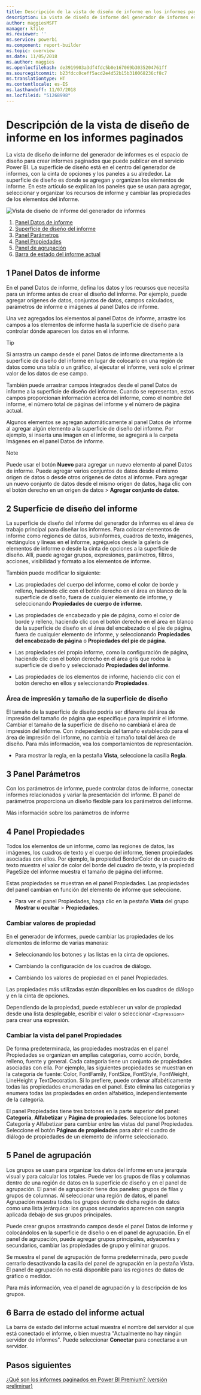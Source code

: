 ```yaml
---
title: Descripción de la vista de diseño de informe en los informes paginados de Power BI | Microsoft Docs
description: La vista de diseño de informe del generador de informes es el espacio de diseño para crear informes paginados que puede publicar en el servicio Power BI.
author: maggiesMSFT
manager: kfile
ms.reviewer: ''
ms.service: powerbi
ms.component: report-builder
ms.topic: overview
ms.date: 11/05/2018
ms.author: maggies
ms.openlocfilehash: de3919903a3df4fdc5b0e167069b3035204761ff
ms.sourcegitcommit: b23fdcc0ceff5acd2e4d52b15b310068236cf8c7
ms.translationtype: HT
ms.contentlocale: es-ES
ms.lasthandoff: 11/07/2018
ms.locfileid: "51268998"
---
```

# <a name="getting-around-in-report-design-view-for-paginated-reports"></a>Descripción de la vista de diseño de informe en los informes paginados

La vista de diseño de informe del generador de informes es el espacio de diseño para crear informes paginados que puede publicar en el servicio Power BI. La superficie de diseño está en el centro del generador de informes, con la cinta de opciones y los paneles a su alrededor. La superficie de diseño es donde se agregan y organizan los elementos de informe. En este artículo se explican los paneles que se usan para agregar, seleccionar y organizar los recursos de informe y cambiar las propiedades de los elementos del informe.  

![Vista de diseño de informe del generador de informes](media/paginated-reports-report-design-view/power-bi-paginated-report-design-view.png)

1.  [Panel Datos de informe](#report-data-pane) 
2.  [Superficie de diseño del informe](#report-design-surface)  
3.  [Panel Parámetros](#parameters-pane) 
4.  [Panel Propiedades](#properties-pane) 
5.  [Panel de agrupación](#grouping-pane) 
6.  [Barra de estado del informe actual](#current-report-status-bar)  
  
## <a name="1-report-data-pane"></a>1 Panel Datos de informe  
 En el panel Datos de informe, defina los datos y los recursos que necesita para un informe antes de crear el diseño del informe. Por ejemplo, puede agregar orígenes de datos, conjuntos de datos, campos calculados, parámetros de informe e imágenes al panel Datos de informe.  
  
 Una vez agregados los elementos al panel Datos de informe, arrastre los campos a los elementos de informe hasta la superficie de diseño para controlar dónde aparecen los datos en el informe.  
  
> [!TIP]  
>  Si arrastra un campo desde el panel Datos de informe directamente a la superficie de diseño del informe en lugar de colocarlo en una región de datos como una tabla o un gráfico, al ejecutar el informe, verá solo el primer valor de los datos de ese campo.  
  
 También puede arrastrar campos integrados desde el panel Datos de informe a la superficie de diseño del informe. Cuando se representan, estos campos proporcionan información acerca del informe, como el nombre del informe, el número total de páginas del informe y el número de página actual.  
  
 Algunos elementos se agregan automáticamente al panel Datos de informe al agregar algún elemento a la superficie de diseño del informe. Por ejemplo, si inserta una imagen en el informe, se agregará a la carpeta Imágenes en el panel Datos de informe.  
  
> [!NOTE]  
>  Puede usar el botón **Nuevo** para agregar un nuevo elemento al panel Datos de informe. Puede agregar varios conjuntos de datos desde el mismo origen de datos o desde otros orígenes de datos al informe. Para agregar un nuevo conjunto de datos desde el mismo origen de datos, haga clic con el botón derecho en un origen de datos > **Agregar conjunto de datos**.  
  
## <a name="2-report-design-surface"></a>2 Superficie de diseño del informe  
 La superficie de diseño del informe del generador de informes es el área de trabajo principal para diseñar los informes. Para colocar elementos de informe como regiones de datos, subinformes, cuadros de texto, imágenes, rectángulos y líneas en el informe, agréguelos desde la galería de elementos de informe o desde la cinta de opciones a la superficie de diseño. Allí, puede agregar grupos, expresiones, parámetros, filtros, acciones, visibilidad y formato a los elementos de informe.  
  
 También puede modificar lo siguiente:  
  
-   Las propiedades del cuerpo del informe, como el color de borde y relleno, haciendo clic con el botón derecho en el área en blanco de la superficie de diseño, fuera de cualquier elemento de informe, y seleccionando **Propiedades de cuerpo de informe**.  
  
-   Las propiedades de encabezado y pie de página, como el color de borde y relleno, haciendo clic con el botón derecho en el área en blanco de la superficie de diseño en el área del encabezado o el pie de página, fuera de cualquier elemento de informe, y seleccionando **Propiedades del encabezado de página** o **Propiedades del pie de página**.  
  
-   Las propiedades del propio informe, como la configuración de página, haciendo clic con el botón derecho en el área gris que rodea la superficie de diseño y seleccionado **Propiedades del informe**.  
  
-   Las propiedades de los elementos de informe, haciendo clic con el botón derecho en ellos y seleccionando **Propiedades**.  
  
### <a name="design-surface-size-and-print-area"></a>Área de impresión y tamaño de la superficie de diseño  
El tamaño de la superficie de diseño podría ser diferente del área de impresión del tamaño de página que especifique para imprimir el informe. Cambiar el tamaño de la superficie de diseño no cambiará el área de impresión del informe. Con independencia del tamaño establecido para el área de impresión del informe, no cambia el tamaño total del área de diseño. Para más información, vea los comportamientos de representación. 
  
- Para mostrar la regla, en la pestaña **Vista**, seleccione la casilla **Regla**.  
  
## <a name="3-parameters-pane"></a>3 Panel Parámetros  
 Con los parámetros de informe, puede controlar datos de informe, conectar informes relacionados y variar la presentación del informe. El panel de parámetros proporciona un diseño flexible para los parámetros del informe.  
  
 Más información sobre los parámetros de informe   
  
## <a name="4-properties-pane"></a>4 Panel Propiedades
 Todos los elementos de un informe, como las regiones de datos, las imágenes, los cuadros de texto y el cuerpo del informe, tienen propiedades asociadas con ellos. Por ejemplo, la propiedad BorderColor de un cuadro de texto muestra el valor de color del borde del cuadro de texto, y la propiedad PageSize del informe muestra el tamaño de página del informe.  
  
 Estas propiedades se muestran en el panel Propiedades. Las propiedades del panel cambian en función del elemento de informe que seleccione.  
  
- Para ver el panel Propiedades, haga clic en la pestaña **Vista** del grupo **Mostrar u ocultar** > **Propiedades**.  
  
### <a name="changing-property-values"></a>Cambiar valores de propiedad  
 En el generador de informes, puede cambiar las propiedades de los elementos de informe de varias maneras:  
  
-   Seleccionando los botones y las listas en la cinta de opciones.  
  
-   Cambiando la configuración de los cuadros de diálogo.  
  
-   Cambiando los valores de propiedad en el panel Propiedades.  
  
 Las propiedades más utilizadas están disponibles en los cuadros de diálogo y en la cinta de opciones.  
  
 Dependiendo de la propiedad, puede establecer un valor de propiedad desde una lista desplegable, escribir el valor o seleccionar `<Expression>` para crear una expresión.  
  
### <a name="changing-the-properties-pane-view"></a>Cambiar la vista del panel Propiedades  
 De forma predeterminada, las propiedades mostradas en el panel Propiedades se organizan en amplias categorías, como acción, borde, relleno, fuente y general. Cada categoría tiene un conjunto de propiedades asociadas con ella. Por ejemplo, las siguientes propiedades se muestran en la categoría de fuente: Color, FontFamily, FontSize, FontStyle, FontWeight, LineHeight y TextDecoration. Si lo prefiere, puede ordenar alfabéticamente todas las propiedades enumeradas en el panel. Esto elimina las categorías y enumera todas las propiedades en orden alfabético, independientemente de la categoría.  
  
 El panel Propiedades tiene tres botones en la parte superior del panel: **Categoría**, **Alfabetizar** y **Página de propiedades**. Seleccione los botones Categoría y Alfabetizar para cambiar entre las vistas del panel Propiedades. Seleccione el botón **Páginas de propiedades** para abrir el cuadro de diálogo de propiedades de un elemento de informe seleccionado.  
  
  
## <a name="5-grouping-pane"></a>5 Panel de agrupación

 Los grupos se usan para organizar los datos del informe en una jerarquía visual y para calcular los totales. Puede ver los grupos de filas y columnas dentro de una región de datos en la superficie de diseño y en el panel de agrupación. El panel de agrupación tiene dos paneles: grupos de filas y grupos de columnas. Al seleccionar una región de datos, el panel Agrupación muestra todos los grupos dentro de dicha región de datos como una lista jerárquica: los grupos secundarios aparecen con sangría aplicada debajo de sus grupos principales.  
  
 Puede crear grupos arrastrando campos desde el panel Datos de informe y colocándolos en la superficie de diseño o en el panel de agrupación. En el panel de agrupación, puede agregar grupos principales, adyacentes y secundarios, cambiar las propiedades de grupo y eliminar grupos.  
  
 Se muestra el panel de agrupación de forma predeterminada, pero puede cerrarlo desactivando la casilla del panel de agrupación en la pestaña Vista. El panel de agrupación no está disponible para las regiones de datos de gráfico o medidor.  
  
 Para más información, vea el panel de agrupación y la descripción de los grupos.  
  
## <a name="6-current-report-status-bar"></a>6 Barra de estado del informe actual

La barra de estado del informe actual muestra el nombre del servidor al que está conectado el informe, o bien muestra "Actualmente no hay ningún servidor de informes". Puede seleccionar **Conectar** para conectarse a un servidor.

## <a name="next-steps"></a>Pasos siguientes

[¿Qué son los informes paginados en Power BI Premium? (versión preliminar)](paginated-reports-report-builder-power-bi.md) 

  
  
